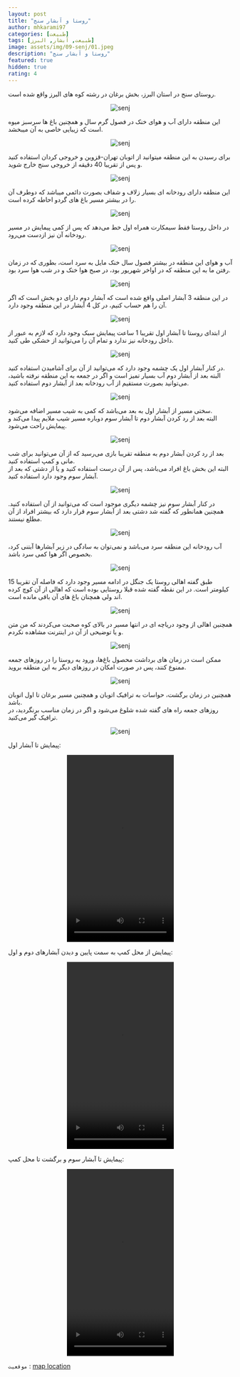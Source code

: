 ```yaml
---
layout: post
title: "روستا و آبشار سنج"
author: mhkarami97
categories: [طبیعت]
tags: [طبیعت, آبشار, البرز]
image: assets/img/09-senj/01.jpeg
description: "روستا و آبشار سنج"
featured: true
hidden: true
rating: 4
---
```


روستای سنج در استان البرز، بخش برغان در رشته کوه های البرز واقع شده است.  

<p align="center">
  <img src="/assets/img/09-senj/02.jpeg" alt="senj" />
</p>

این منطقه دارای آب و هوای خنک در فصول گرم سال و همچنین باغ ها سرسبز میوه است که زیبایی خاصی به آن میبخشد.  

<p align="center">
  <img src="/assets/img/09-senj/03.jpeg" alt="senj" />
</p>

برای رسیدن به این منطقه میتوانید از اتوبان تهران-قزوین و خروجی کردان استفاده کنید و پس از تقریبا 40 دقیقه از خروجی سنج خارج شوید.  

<p align="center">
  <img src="/assets/img/09-senj/04.jpeg" alt="senj" />
</p>

این منطقه دارای رودخانه ای بسیار زلاف و شفاف بصورت دائمی میباشد که دوطرف آن را در بیشتر مسیر باغ های گردو احاطه کرده است.  

<p align="center">
  <img src="/assets/img/09-senj/05.jpeg" alt="senj" />
</p>

در داخل روستا فقط سیمکارت همراه اول خط می‌دهد که پس از کمی پیمایش در مسیر رودخانه آن نیز ازدست می‌رود.  

<p align="center">
  <img src="/assets/img/09-senj/06.jpeg" alt="senj" />
</p>

آب و هوای این منطقه در بیشتر فصول سال خنک مایل به سرد است، بطوری که در زمان رفتن ما به این منطقه که در اواخر شهریور بود، در صبح هوا خنک و در شب هوا سرد بود.  

<p align="center">
  <img src="/assets/img/09-senj/07.jpeg" alt="senj" />
</p>

در این منطقه 3 آبشار اصلی واقع شده است که آبشار دوم دارای دو بخش است که اگر آن را هم حساب کنیم، در کل 4 آبشار در این منطقه وجود دارد.  

<p align="center">
  <img src="/assets/img/09-senj/08.jpeg" alt="senj" />
</p>

از ابتدای روستا تا آبشار اول تقریبا 1 ساعت پیمایش سبک وجود دارد که لازم به عبور از داخل رودخانه نیز ندارد و تمام آن را می‌توانید از خشکی طی کنید.  

<p align="center">
  <img src="/assets/img/09-senj/09.jpeg" alt="senj" />
</p>

در کنار آبشار اول یک چشمه وجود دارد که می‌توانید از آن برای آشامیدن استفاده کنید.  
البته بعد از آبشار دوم آب بسیار تمیز است و اگر در جمعه به این منطقه نرفته باشید، می‌توانید بصورت مستقیم از آب رودخانه بعد از آبشار دوم استفاده کنید.  

<p align="center">
  <img src="/assets/img/09-senj/10.jpeg" alt="senj" />
</p>

سختی مسیر از آبشار اول به بعد می‌باشد که کمی به شیب مسیر اضافه می‌شود.  
البته بعد از رد کردن آبشار دوم تا آبشار سوم دوباره مسیر شیب ملایم پیدا می‌کند و پیمایش راحت می‌شود.  

<p align="center">
  <img src="/assets/img/09-senj/11.jpeg" alt="senj" />
</p>

بعد از رد کردن آبشار دوم به منطقه تقریبا بازی می‌رسید که از آن می‌توانید برای شب مانی و کمپ استفاده کنید.  
البته این بخش باغ افراد می‌باشد، پس از آن درست استفاده کنید و یا از دشتی که بعد از آبشار سوم وجود دارد استفاده کنید.  

<p align="center">
  <img src="/assets/img/09-senj/12.jpeg" alt="senj" />
</p>

در کنار آبشار سوم نیز چشمه دیگری موجود است که می‌توانید از آن استفاده کنید. 
همچنین همانطور که گفته شد دشتی بعد از آبشار سوم قرار دارد که بیشتر افراد از آن مطلع نیستند.  

<p align="center">
  <img src="/assets/img/09-senj/13.jpeg" alt="senj" />
</p>

آب رودخانه این منطقه سرد می‌باشد و نمی‌توان به سادگی در زیر آبشارها آبتنی کرد، بخصوص اگر هوا کمی سرد باشد.  

<p align="center">
  <img src="/assets/img/09-senj/14.jpeg" alt="senj" />
</p>

طبق گفته اهالی روستا یک جنگل در ادامه مسیر وجود دارد که فاصله آن تقریبا 15 کیلومتر است. در این نقطه گفته شده قبلا روستایی بوده است که اهالی از آن کوچ کرده اند ولی همچنان باغ های آن باقی مانده است.  

<p align="center">
  <img src="/assets/img/09-senj/15.jpeg" alt="senj" />
</p>

همچنین اهالی از وجود دریاچه ای در انتها مسیر در بالای کوه صحبت می‌کردند که من متن و یا توضیحی از آن در اینترنت مشاهده نکردم.  

<p align="center">
  <img src="/assets/img/09-senj/16.jpeg" alt="senj" />
</p>

ممکن است در زمان های برداشت محصول باغ‌ها، ورود به روستا را در روزهای جمعه ممنوع کنند، پس در صورت امکان در روزهای دیگر به این منطقه بروید.  

<p align="center">
  <img src="/assets/img/09-senj/17.jpeg" alt="senj" />
</p>

همچنین در زمان برگشت، حواسات به ترافیک اتوبان و همچنین مسیر برغان تا اول اتوبان باشد.  
روزهای جمعه راه های گفته شده شلوغ می‌شود و اگر در زمان مناسب برنگردید، در ترافیک گیر می‌کنید.  

<p align="center">
  <img src="/assets/img/09-senj/18.jpeg" alt="senj" />
</p>

پیمایش تا آبشار اول:  

<p align="center">
<video width="240" height="420" controls>
  <source src="/assets/img/09-senj/01.mp4" type="video/mp4">
</video>
</p>

پیمایش از محل کمپ به سمت پایین و دیدن آبشارهای دوم و اول:  

<p align="center">
<video width="240" height="420" controls>
  <source src="/assets/img/09-senj/02.mp4" type="video/mp4">
</video>
</p>

پیمایش تا آبشار سوم و برگشت تا محل کمپ:  

<p align="center">
<video width="240" height="420" controls>
  <source src="/assets/img/09-senj/03.mp4" type="video/mp4">
</video>
</p>


`موقعیت` : [map location](https://www.google.com/maps/place/Sanj,+Alborz/data=!4m2!3m1!1s0x3f8db5ef90114d5f:0xdcdbd36a7f08b366?sa=X&ved=2ahUKEwjhncStqI3zAhVF4YUKHaYVAsEQ8gF6BAhlEAE)